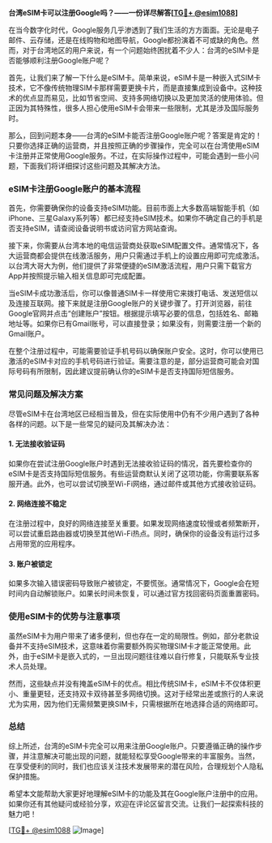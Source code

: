 **台湾eSIM卡可以注册Google吗？——一份详尽解答[[TG💪+ @esim1088](https://t.me/s/esim1088)]**

在当今数字化时代，Google服务几乎渗透到了我们生活的方方面面。无论是电子邮件、云存储，还是在线购物和地图导航，Google都扮演着不可或缺的角色。然而，对于台湾地区的用户来说，有一个问题始终困扰着不少人：台湾的eSIM卡是否能够顺利注册Google账户呢？

首先，让我们来了解一下什么是eSIM卡。简单来说，eSIM卡是一种嵌入式SIM卡技术，它不像传统物理SIM卡那样需要更换卡片，而是直接集成到设备中。这种技术的优点显而易见，比如节省空间、支持多网络切换以及更加灵活的使用体验。但正因为其特殊性，很多人担心使用eSIM卡会带来一些限制，尤其是涉及国际服务时。

那么，回到问题本身——台湾的eSIM卡能否注册Google账户呢？答案是肯定的！只要你选择正确的运营商，并且按照正确的步骤操作，完全可以在台湾使用eSIM卡注册并正常使用Google服务。不过，在实际操作过程中，可能会遇到一些小问题，下面我们将详细探讨这些问题及其解决方法。

### eSIM卡注册Google账户的基本流程

首先，你需要确保你的设备支持eSIM功能。目前市面上大多数高端智能手机（如iPhone、三星Galaxy系列等）都已经支持eSIM技术。如果你不确定自己的手机是否支持eSIM，请查阅设备说明书或访问官方网站查询。

接下来，你需要从台湾本地的电信运营商处获取eSIM配置文件。通常情况下，各大运营商都会提供在线激活服务，用户只需通过手机上的设置应用即可完成激活。以台湾大哥大为例，他们提供了非常便捷的eSIM激活流程，用户只需下载官方App并按照提示输入相关信息即可完成配置。

当eSIM卡成功激活后，你可以像普通SIM卡一样使用它来拨打电话、发送短信以及连接互联网。接下来就是注册Google账户的关键步骤了。打开浏览器，前往Google官网并点击“创建账户”按钮。根据提示填写必要的信息，包括姓名、邮箱地址等。如果你已有Gmail账号，可以直接登录；如果没有，则需要注册一个新的Gmail账户。

在整个注册过程中，可能需要验证手机号码以确保账户安全。这时，你可以使用已激活的eSIM卡对应的手机号码进行验证。需要注意的是，部分运营商可能会对国际号码有所限制，因此建议提前确认你的eSIM卡是否支持国际短信服务。

### 常见问题及解决方案

尽管eSIM卡在台湾地区已经相当普及，但在实际使用中仍有不少用户遇到了各种各样的问题。以下是一些常见的疑问及其解决办法：

#### 1. **无法接收验证码**
   如果你在尝试注册Google账户时遇到无法接收验证码的情况，首先要检查你的eSIM卡是否支持国际短信服务。有些运营商默认关闭了这项功能，你需要联系客服开通。此外，也可以尝试切换至Wi-Fi网络，通过邮件或其他方式接收验证码。

#### 2. **网络连接不稳定**
   在注册过程中，良好的网络连接至关重要。如果发现网络速度较慢或者频繁断开，可以尝试重启路由器或切换至其他Wi-Fi热点。同时，确保你的设备没有运行过多占用带宽的应用程序。

#### 3. **账户被锁定**
   如果多次输入错误密码导致账户被锁定，不要慌张。通常情况下，Google会在短时间内自动解锁账户。如果长时间未恢复，可以通过官方找回密码页面重置密码。

### 使用eSIM卡的优势与注意事项

虽然eSIM卡为用户带来了诸多便利，但也存在一定的局限性。例如，部分老款设备并不支持eSIM技术，这意味着你需要额外购买物理SIM卡才能正常使用。此外，由于eSIM卡是嵌入式的，一旦出现问题往往难以自行修复，只能联系专业技术人员处理。

然而，这些缺点并没有掩盖eSIM卡的优点。相比传统SIM卡，eSIM卡不仅体积更小、重量更轻，还支持双卡双待甚至多网络切换。这对于经常出差或旅行的人来说尤为实用，因为他们无需频繁更换SIM卡，只需根据所在地选择合适的网络即可。

### 总结

综上所述，台湾的eSIM卡完全可以用来注册Google账户。只要遵循正确的操作步骤，并注意解决可能出现的问题，就能轻松享受Google带来的丰富服务。当然，在享受便利的同时，我们也应该关注技术发展带来的潜在风险，合理规划个人隐私保护措施。

希望本文能帮助大家更好地理解eSIM卡的功能及其在Google账户注册中的应用。如果你还有其他疑问或经验分享，欢迎在评论区留言交流。让我们一起探索科技的魅力吧！

[[TG💪+ @esim1088](https://t.me/s/esim1088) ![Image](https://i.postimg.cc/4NQfJmqS/Snipaste-2025-05-13-00-14-12.png)]